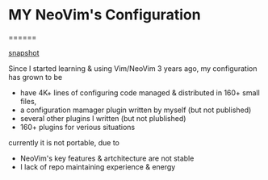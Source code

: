 # MY NeoVim's Configuration
======

[snapshot](https://github.com/mudox/vim-config/raw/master/snapshots/1.png)

Since I started learning & using Vim/NeoVim 3 years ago, my configuration has grown to be

- have 4K+ lines of configuring code managed & distributed in 160+ small files,
- a configuration mamager plugin written by myself (but not published)
- several other plugins I written (but not plublished)
- 160+ plugins for verious situations

currently it is not portable, due to

- NeoVim's key features & artchitecture are not stable
- I lack of repo maintaining experience & energy
